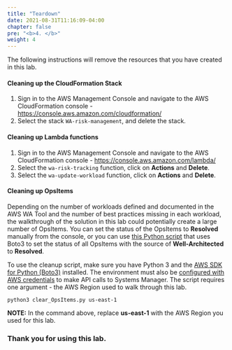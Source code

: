 ```yaml
---
title: "Teardown"
date: 2021-08-31T11:16:09-04:00
chapter: false
pre: "<b>4. </b>"
weight: 4
---
```


The following instructions will remove the resources that you have created in this lab.

#### Cleaning up the CloudFormation Stack

1.  Sign in to the AWS Management Console and navigate to the AWS CloudFormation console - <https://console.aws.amazon.com/cloudformation/>
1.  Select the stack `WA-risk-management`, and delete the stack.

#### Cleaning up Lambda functions

1. Sign in to the AWS Management Console and navigate to the AWS CloudFormation console - <https://console.aws.amazon.com/lambda/>
1. Select the `wa-risk-tracking` function, click on **Actions** and **Delete**.
1. Select the `wa-update-workload` function, click on **Actions** and **Delete**.

#### Cleaning up OpsItems

Depending on the number of workloads defined and documented in the AWS WA Tool and the number of best practices missing in each workload, the walkthrough of the solution in this lab could potentially create a large number of OpsItems. You can set the status of the OpsItems to **Resolved** manually from the console, or you can use [this Python script](/watool/200_Accelerating_Well_Architected_Framework_Reviews_using_integrated_AWS_Trusted_Advisor_insights/Code/clear_OpsItems.py) that uses Boto3 to set the status of all OpsItems with the source of **Well-Architected** to **Resolved**.

To use the cleanup script, make sure you have Python 3 and the [AWS SDK for Python (Boto3)](https://aws.amazon.com/sdk-for-python/) installed. The environment must also be [configured with AWS credentials](https://boto3.amazonaws.com/v1/documentation/api/latest/guide/credentials.html) to make API calls to Systems Manager. The script requires one argument - the AWS Region used to walk through this lab.

```
python3 clear_OpsItems.py us-east-1
```

**NOTE:** In the command above, replace **us-east-1** with the AWS Region you used for this lab.

### Thank you for using this lab.
